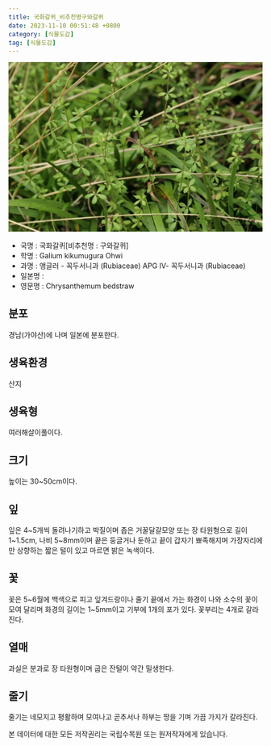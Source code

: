 ```yaml
---
title: 국화갈퀴_비추천명구와갈퀴
date: 2023-11-10 00:51:48 +0800
category: [식물도감]
tag: [식물도감]
---
```




![국화갈퀴[비추천명 : 구와갈퀴]](/assets/img/fileUpload/plants/basic/Rubiaceae/Galium/18039/18039_1_th2.jpg)
- 국명 : 국화갈퀴[비추천명 : 구와갈퀴]
- 학명 : Galium kikumugura Ohwi
- 과명 : 앵글러 - 꼭두서니과 (Rubiaceae) APG Ⅳ- 꼭두서니과 (Rubiaceae)
- 일본명 : 
- 영문명 : Chrysanthemum bedstraw


## 분포
경남(가야산)에 나며 일본에 분포한다.
## 생육환경
산지
## 생육형
여러해살이풀이다.
## 크기
높이는 30~50cm이다.
## 잎
잎은 4~5개씩 돌려나기하고 박질이며 좁은 거꿀달걀모양 또는 장 타원형으로 길이 1~1.5cm, 나비 5~8mm이며 끝은 둥글거나 둔하고 끝이 갑자기 뾰족해지며 가장자리에만 상향하는 짧은 털이 있고 마르면 밝은 녹색이다.
## 꽃
꽃은 5~6월에 백색으로 피고 잎겨드랑이나 줄기 끝에서 가는 화경이 나와 소수의 꽃이 모여 달리며 화경의 길이는 1~5mm이고 기부에 1개의 포가 있다. 꽃부리는 4개로 갈라진다.
## 열매
과실은 분과로 장 타원형이며 굽은 잔털이 약간 밀생한다.
## 줄기
줄기는 네모지고 평활하며 모여나고 곧추서나 하부는 땅을 기며 가끔 가지가 갈라진다.






본 데이터에 대한 모든 저작권리는 국립수목원 또는 원저작자에게 있습니다.
